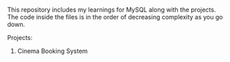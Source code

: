 # 
This repository includes my learnings for MySQL along with the projects.
The code inside the files is in the order of decreasing complexity as you go down.

Projects:
1. Cinema Booking System
